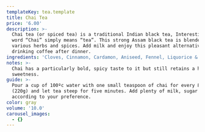 ```yaml
---
templateKey: tea.template
title: Chai Tea
price: '6.00'
description: >-
  Chai tea (or spiced tea) is a traditional Indian black tea, Interestingly, the
  word “Chai” simply means “tea”. This strong Assam black tea is blended with
  various herbs and spices. Add milk and enjoy this pleasant alternative to
  drinking coffee after dinner.
ingredients: 'Cloves, Cinnamon, Cardamon, Aniseed, Fennel, Liquorice & Lemongrass'
notes: >-
  Chai has a particularly bold, spicy taste to it but still retains a hint of
  sweetness.
guide: >-
  Pour a cup of 100ºc water with one small teaspoon of chai for every 8 oz
  (220g) and let tea steep for five minutes. Add plenty of milk, sugar or honey
  according to your preference.
color: gray
volume: '10.0'
carousel_images:
  - {}
---
```


